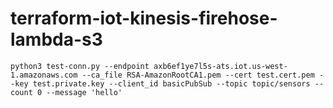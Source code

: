 # terraform-iot-kinesis-firehose-lambda-s3

```
python3 test-conn.py --endpoint axb6ef1ye7l5s-ats.iot.us-west-1.amazonaws.com --ca_file RSA-AmazonRootCA1.pem --cert test.cert.pem --key test.private.key --client_id basicPubSub --topic topic/sensors --count 0 --message 'hello'
```